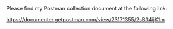 Please find my Postman collection document at the following link:

https://documenter.getpostman.com/view/23171355/2sB34ijK1m
